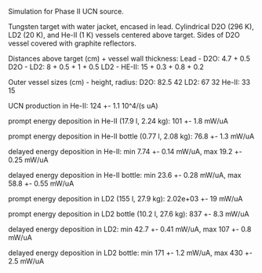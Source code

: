 Simulation for Phase II UCN source.

Tungsten target with water jacket, encased in lead.
Cylindrical D2O (296 K), LD2 (20 K), and He-II (1 K) vessels centered above target.
Sides of D2O vessel covered with graphite reflectors.

Distances above target (cm) + vessel wall thickness:
Lead - D2O: 4.7 + 0.5
D2O - LD2: 8 + 0.5 + 1 + 0.5
LD2 - HE-II: 15 + 0.3 + 0.8 + 0.2

Outer vessel sizes (cm) - height, radius:
D2O: 82.5 42
LD2: 67 32
He-II: 33 15

UCN production in He-II:
124 +- 1.1 10^4/(s uA)

prompt energy deposition in He-II (17.9 l, 2.24 kg):
101 +- 1.8 mW/uA

prompt energy deposition in He-II bottle (0.77 l, 2.08 kg):
76.8 +- 1.3 mW/uA

delayed energy deposition in He-II:
min 7.74 +- 0.14 mW/uA, max 19.2 +- 0.25 mW/uA

delayed energy deposition in He-II bottle:
min 23.6 +- 0.28 mW/uA, max 58.8 +- 0.55 mW/uA

prompt energy deposition in LD2 (155 l, 27.9 kg):
2.02e+03 +- 19 mW/uA

prompt energy deposition in LD2 bottle (10.2 l, 27.6 kg):
837 +- 8.3 mW/uA

delayed energy deposition in LD2:
min 42.7 +- 0.41 mW/uA, max 107 +- 0.8 mW/uA

delayed energy deposition in LD2 bottle:
min 171 +- 1.2 mW/uA, max 430 +- 2.5 mW/uA

